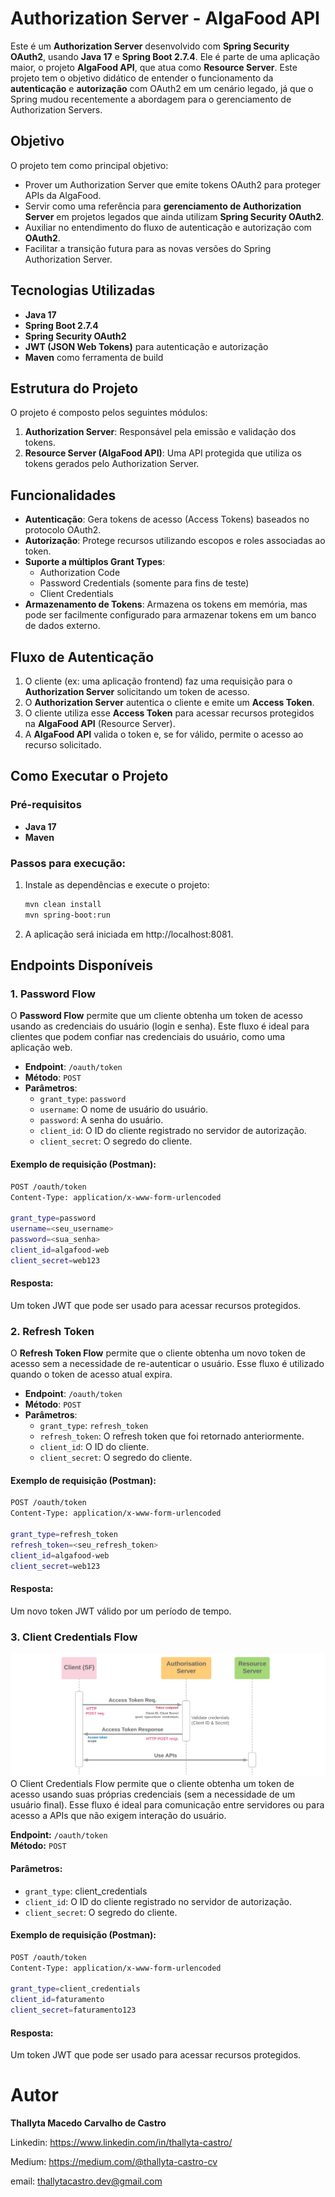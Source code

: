 # Authorization Server - AlgaFood API

Este é um **Authorization Server** desenvolvido com **Spring Security OAuth2**, usando **Java 17** e **Spring Boot 2.7.4**. Ele é parte de uma aplicação maior, o projeto **AlgaFood API**, que atua como **Resource Server**. Este projeto tem o objetivo didático de entender o funcionamento da **autenticação** e **autorização** com OAuth2 em um cenário legado, já que o Spring mudou recentemente a abordagem para o gerenciamento de Authorization Servers.

## Objetivo

O projeto tem como principal objetivo:

- Prover um Authorization Server que emite tokens OAuth2 para proteger APIs da AlgaFood.
- Servir como uma referência para **gerenciamento de Authorization Server** em projetos legados que ainda utilizam **Spring Security OAuth2**.
- Auxiliar no entendimento do fluxo de autenticação e autorização com **OAuth2**.
- Facilitar a transição futura para as novas versões do Spring Authorization Server.

## Tecnologias Utilizadas

- **Java 17**
- **Spring Boot 2.7.4**
- **Spring Security OAuth2**
- **JWT (JSON Web Tokens)** para autenticação e autorização
- **Maven** como ferramenta de build

## Estrutura do Projeto

O projeto é composto pelos seguintes módulos:

1. **Authorization Server**: Responsável pela emissão e validação dos tokens.
2. **Resource Server (AlgaFood API)**: Uma API protegida que utiliza os tokens gerados pelo Authorization Server.

## Funcionalidades

- **Autenticação**: Gera tokens de acesso (Access Tokens) baseados no protocolo OAuth2.
- **Autorização**: Protege recursos utilizando escopos e roles associadas ao token.
- **Suporte a múltiplos Grant Types**:
  - Authorization Code
  - Password Credentials (somente para fins de teste)
  - Client Credentials
- **Armazenamento de Tokens**: Armazena os tokens em memória, mas pode ser facilmente configurado para armazenar tokens em um banco de dados externo.

## Fluxo de Autenticação

1. O cliente (ex: uma aplicação frontend) faz uma requisição para o **Authorization Server** solicitando um token de acesso.
2. O **Authorization Server** autentica o cliente e emite um **Access Token**.
3. O cliente utiliza esse **Access Token** para acessar recursos protegidos na **AlgaFood API** (Resource Server).
4. A **AlgaFood API** valida o token e, se for válido, permite o acesso ao recurso solicitado.

## Como Executar o Projeto

### Pré-requisitos

- **Java 17**
- **Maven**

### Passos para execução:

1. Instale as dependências e execute o projeto:

   ```bash
   mvn clean install
   mvn spring-boot:run
   ```
2. A aplicação será iniciada em http://localhost:8081.

## Endpoints Disponíveis

### 1. Password Flow
O **Password Flow** permite que um cliente obtenha um token de acesso usando as credenciais do usuário (login e senha). Este fluxo é ideal para clientes que podem confiar nas credenciais do usuário, como uma aplicação web.

- **Endpoint**: `/oauth/token`
- **Método**: `POST`
- **Parâmetros**:
  - `grant_type`: `password`
  - `username`: O nome de usuário do usuário.
  - `password`: A senha do usuário.
  - `client_id`: O ID do cliente registrado no servidor de autorização.
  - `client_secret`: O segredo do cliente.

#### Exemplo de requisição (Postman):
```bash
POST /oauth/token
Content-Type: application/x-www-form-urlencoded

grant_type=password
username=<seu_username>
password=<sua_senha>
client_id=algafood-web
client_secret=web123
```
#### Resposta:
Um token JWT que pode ser usado para acessar recursos protegidos.

### 2. Refresh Token

O **Refresh Token Flow** permite que o cliente obtenha um novo token de acesso sem a necessidade de re-autenticar o usuário. Esse fluxo é utilizado quando o token de acesso atual expira.

- **Endpoint**: `/oauth/token`
- **Método**: `POST`
- **Parâmetros**:
  - `grant_type`: `refresh_token`
  - `refresh_token`: O refresh token que foi retornado anteriormente.
  - `client_id`: O ID do cliente.
  - `client_secret`: O segredo do cliente.

#### Exemplo de requisição (Postman):
```bash
POST /oauth/token
Content-Type: application/x-www-form-urlencoded

grant_type=refresh_token
refresh_token=<seu_refresh_token>
client_id=algafood-web
client_secret=web123
```

#### Resposta:
Um novo token JWT válido por um período de tempo.

### 3. Client Credentials Flow
![Client Credentials](./client_credentials.png)
O Client Credentials Flow permite que o cliente obtenha um token de acesso usando suas próprias credenciais (sem a necessidade de um usuário final). Esse fluxo é ideal para comunicação entre servidores ou para acesso a APIs que não exigem interação do usuário.

**Endpoint:** `/oauth/token`  
**Método:** `POST`  

#### Parâmetros:
- `grant_type`: client_credentials
- `client_id`: O ID do cliente registrado no servidor de autorização.
- `client_secret`: O segredo do cliente.

#### Exemplo de requisição (Postman):
```bash
POST /oauth/token
Content-Type: application/x-www-form-urlencoded

grant_type=client_credentials
client_id=faturamento
client_secret=faturamento123
```

#### Resposta:
Um token JWT que pode ser usado para acessar recursos protegidos.

# Autor
<b>Thallyta Macedo Carvalho de Castro</b>

Linkedin: https://www.linkedin.com/in/thallyta-castro/

Medium: https://medium.com/@thallyta-castro-cv

email: thallytacastro.dev@gmail.com
